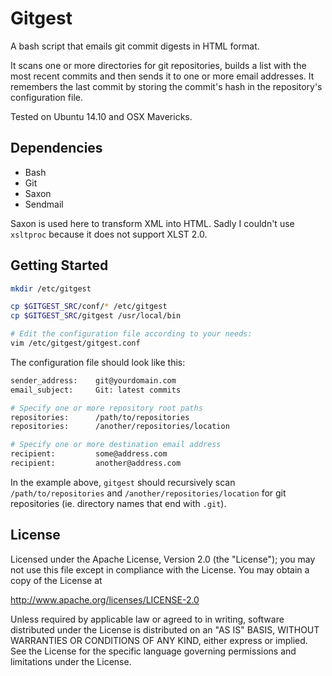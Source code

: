 # Gitgest

A bash script that emails git commit digests in HTML format.

It scans one or more directories for git repositories, builds a list with the most recent commits and then sends it to one or more email addresses. It remembers the last commit by storing the commit's hash in the repository's configuration file.

Tested on Ubuntu 14.10 and OSX Mavericks.

## Dependencies

 * Bash
 * Git
 * Saxon
 * Sendmail

Saxon is used here to transform XML into HTML. Sadly I couldn't use `xsltproc` because it does not support XLST 2.0.

## Getting Started

```bash
mkdir /etc/gitgest

cp $GITGEST_SRC/conf/* /etc/gitgest
cp $GITGEST_SRC/gitgest /usr/local/bin

# Edit the configuration file according to your needs:
vim /etc/gitgest/gitgest.conf
```

The configuration file should look like this:

```bash
sender_address:    git@yourdomain.com
email_subject:     Git: latest commits

# Specify one or more repository root paths
repositories:      /path/to/repositories
repositories:      /another/repositories/location

# Specify one or more destination email address
recipient:         some@address.com
recipient:         another@address.com
```
In the example above, `gitgest` should recursively scan `/path/to/repositories` and `/another/repositories/location` for git repositories (ie. directory names that end with `.git`).

## License
Licensed under the Apache License, Version 2.0 (the "License"); you may not use this file except in compliance with the License. You may obtain a copy of the License at

  http://www.apache.org/licenses/LICENSE-2.0

Unless required by applicable law or agreed to in writing, software distributed under the License is distributed on an "AS IS" BASIS, WITHOUT WARRANTIES OR CONDITIONS OF ANY KIND, either express or implied. See the License for the specific language governing permissions and limitations under the License.
